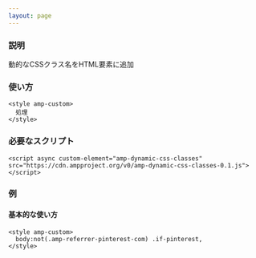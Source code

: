 ```yaml
---
layout: page
---
```


### 説明

動的なCSSクラス名をHTML要素に追加

### 使い方

    <style amp-custom>
      処理
    </style>

### 必要なスクリプト

    <script async custom-element="amp-dynamic-css-classes" src="https://cdn.ampproject.org/v0/amp-dynamic-css-classes-0.1.js"></script>

### 例

#### 基本的な使い方

    <style amp-custom>
      body:not(.amp-referrer-pinterest-com) .if-pinterest,
    </style>
